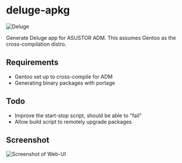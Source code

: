 # deluge-apkg

![Deluge](https://raw.githubusercontent.com/mafredri/deluge-apkg/master/source/CONTROL/icon.png)

Generate Deluge app for ASUSTOR ADM. This assumes Gentoo as the cross-compilation distro.

## Requirements

* Gentoo set up to cross-compile for ADM
* Generating binary packages with portage

## Todo

* Improve the start-stop script, should be able to "fail"
* Allow build script to remotely upgrade packages

## Screenshot

![Screenshot of Web-UI](https://raw.githubusercontent.com/mafredri/deluge-apkg/master/resources/screenshot1.png)